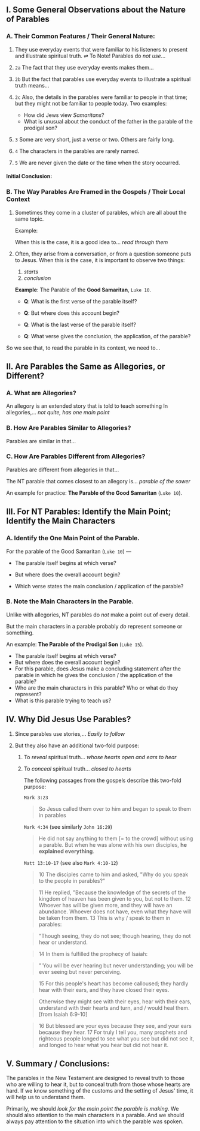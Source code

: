 ## I. Some General Observations about the Nature of Parables

### A. Their Common Features / Their General Nature:

1. They use everyday events that were familiar to his listeners to present and illustrate spiritual truth. ⇌ To Note! Parables do _not use_…

2. `2a` The fact that they use everyday events makes them…

3. `2b` But the fact that parables use everyday events to illustrate a spiritual truth means…

4. `2c` Also, the details in the parables were familiar to people in that time; but they might not be familiar to people today. Two examples:

   - How did Jews view _Samaritans_?
   - What is unusual about the conduct of the father in the parable of the prodigal son?

5. `3` Some are very short, just a verse or two. Others are fairly long.

6. `4` The characters in the parables are rarely named.

7. `5` We are never given the date or the time when the story occurred.

#### Initial Conclusion:

### B. The Way Parables Are Framed in the Gospels / Their Local Context

1. Sometimes they come in a cluster of parables, which are all about the same topic.

   Example:

   When this is the case, it is a good idea to… _read through them_

2. Often, they arise from a conversation, or from a question someone puts to Jesus. When this is the case, it is important to observe two things:

   1. _starts_
   2. _conclusion_

   **Example**: The Parable of the **Good Samaritan**, `Luke 10`.

   - **Q**: What is the first verse of the parable itself?

   - **Q**: But where does this account begin?

   - **Q**: What is the last verse of the parable itself?

   - **Q**: What verse gives the conclusion, the application, of the parable?

So we see that, to read the parable in its context, we need to…

## II. Are Parables the Same as Allegories, or Different?

### A. What are Allegories?

An allegory is an extended story that is told to teach something In allegories,… _not quite, has one main point_

### B. How Are Parables Similar to Allegories?

Parables are similar in that…

### C. How Are Parables Different from Allegories?

Parables are different from allegories in that…

The NT parable that comes closest to an allegory is… _parable of the sower_

An example for practice: **The Parable of the Good Samaritan** (`Luke 10`).

## III. For NT Parables: Identify the Main Point; Identify the Main Characters

### A. Identify the One Main Point of the Parable.

For the parable of the Good Samaritan (`Luke 10`) —

- The parable itself begins at which verse?

- But where does the overall account begin?

- Which verse states the main conclusion / application of the parable?

### B. Note the Main Characters in the Parable.

Unlike with allegories, NT parables do _not_ make a point out of every detail.

But the main characters in a parable probably _do_ represent someone or something.

An example: **The Parable of the Prodigal Son** (`Luke 15`).

- The parable itself begins at which verse?
- But where does the overall account begin?
- For this parable, does Jesus make a concluding statement after the parable in which he gives the conclusion / the application of the parable?
- Who are the main characters in this parable? Who or what do they represent?
- What is this parable trying to teach us?

## IV. Why Did Jesus Use Parables?

1. Since parables use stories,… _Easily to follow_

2. But they also have an additional two-fold purpose:

   1. To _reveal_ spiritual truth… _whose hearts open and ears to hear_
   2. To _conceal_ spiritual truth… _closed to hearts_

      The following passages from the gospels describe this two-fold purpose:

      `Mark 3:23`
      > So Jesus called them over to him and began to speak to them in parables

      `Mark 4:34` (see similarly `John 16:29`)
      > He did not say anything to them [= to the crowd] without using a parable. But when he was alone with his own disciples, **he explained everything**.

      `Matt 13:10-17` (see also `Mark 4:10-12`)
      > 10 The disciples came to him and asked, "Why do you speak to the people in parables?"

      > 11 He replied, "Because the knowledge of the secrets of the kingdom of heaven has been given to you, but not to them. 12 Whoever has will be given more, and they will have an abundance. Whoever does not have, even what they have will be taken from them. 13 This is why / speak to them in parables:

      > "Though seeing, they do not see; though hearing, they do not hear or understand.

      > 14 In them is fulfilled the prophecy of Isaiah:

      > "'You will be ever hearing but never understanding; you will be ever seeing but never perceiving.

      > 15 For this people's heart has become calloused; they hardly hear with their ears, and they have closed their eyes.

      > Otherwise they might see with their eyes, hear with their ears, understand with their hearts and turn, and / would heal them. [from Isaiah 6:9-10]

      > 16 But blessed are your eyes because they see, and your ears because they hear. 17 For truly I tell you, many prophets and righteous people longed to see what you see but did not see it, and longed to hear what you hear but did not hear it.

## V. Summary / Conclusions:

The parables in the New Testament are designed to reveal truth to those who are willing to hear it, but to conceal truth from those whose hearts are hard. If we know something of the customs and the setting of Jesus' time, it will help us to understand them.

Primarily, we should _look for the main point the parable is making_. We should also attention to the main characters in a parable. And we should always pay attention to the situation into which the parable was spoken.
